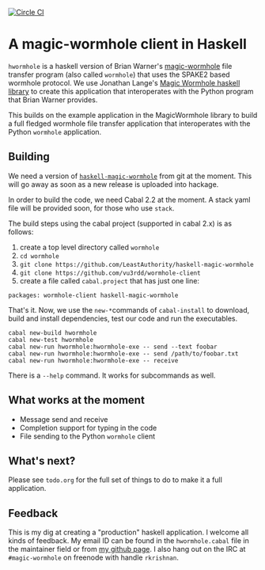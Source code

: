 [![Circle CI](https://circleci.com/gh/LeastAuthority/wormhole-client/tree/master.png?ghtoken=98e29d106176da58957f91ae408fb6499421be14)](https://circleci.com/gh/LeastAuthority/wormhole-client)

# A magic-wormhole client in Haskell

`hwormhole` is a haskell version of Brian Warner's [magic-wormhole][1] file
transfer program (also called `wormhole`) that uses the SPAKE2 based wormhole
protocol. We use Jonathan Lange's [Magic Wormhole haskell library][2] to 
create this application that interoperates with the Python program that
Brian Warner provides.

This builds on the example application in the MagicWormhole library to
build a full fledged wormhole file transfer application that interoperates
with the Python `wormhole` application.

## Building

We need a version of [`haskell-magic-wormhole`][2] from git at the moment. This will
go away as soon as a new release is uploaded into hackage.

In order to build the code, we need Cabal 2.2 at the moment. A stack yaml file will
be provided soon, for those who use `stack`.

The build steps using the cabal project (supported in cabal 2.x) is as follows:

1. create a top level directory called `wormhole`
2. `cd wormhole`
3. `git clone https://github.com/LeastAuthority/haskell-magic-wormhole`
4. `git clone https://github.com/vu3rdd/wormhole-client`
5. create a file called `cabal.project` that has just one line:
```
packages: wormhole-client haskell-magic-wormhole
```

That's it. Now, we use the `new-*`commands of `cabal-install` to download, build
and install dependencies, test our code and run the executables.

```
cabal new-build hwormhole
cabal new-test hwormhole
cabal new-run hwormhole:hwormhole-exe -- send --text foobar
cabal new-run hwormhole:hwormhole-exe -- send /path/to/foobar.txt
cabal new-run hwormhole:hwormhole-exe -- receive
```

There is a `--help` command. It works for subcommands as well.

## What works at the moment

- Message send and receive
- Completion support for typing in the code
- File sending to the Python `wormhole` client

## What's next?

Please see `todo.org` for the full set of things to do to make it a full
application.

## Feedback

This is my dig at creating a "production" haskell application. I welcome all kinds
of feedback. My email ID can be found in the `hwormhole.cabal` file in the maintainer
field or from [my github page][3]. I also hang out on the IRC at `#magic-wormhole`
on freenode with handle `rkrishnan`.

[1]: https://github.com/warner/magic-wormhole
[2]: https://github.com/LeastAuthority/haskell-magic-wormhole
[3]: https://github.com/vu3rdd
